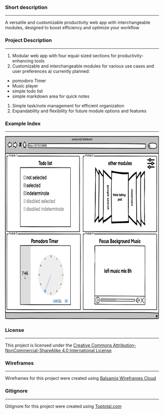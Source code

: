 ### Short description
---
A versatile and customizable productivity web app with interchangeable modules, designed to boost efficiency and optimize your workflow

### Project Description
---
1. Modular web app with four equal-sized sections for productivity-enhancing tools
2. Customizable and interchangeable modules for various use cases and user preferences
 a) currently planned:
 - pomodoro Timer
 - Music player
 - simple todo list
 - simple markdown area for quick notes
1. Simple task/note management for efficient organization
2. Expandability and flexibility for future module options and features

### Example Index
---
<img src="assets/drafts/index_mockup.png" alt="example images of dashboard view" width="800" height="600">

### License
---
This project is licensed under the [Creative Commons Attribution-NonCommercial-ShareAlike 4.0 International License](LICENSE.md)


### Wireframes
---
Wireframes for this project were created using [Balsamiq Wireframes Cloud](https://balsamiq.cloud)


### Gitignore
---
Gitignore for this project were created using [Toptotal.com](https://www.toptal.com/developers/gitignore/api/intellij+all,git,visualstudiocode)